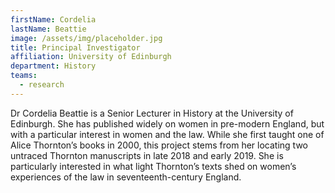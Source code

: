 ```yaml
---
firstName: Cordelia
lastName: Beattie
image: /assets/img/placeholder.jpg
title: Principal Investigator
affiliation: University of Edinburgh
department: History
teams:
  - research
---
```

Dr Cordelia Beattie is a Senior Lecturer in History at the University of Edinburgh. She has published widely on women in pre-modern England, but with a particular interest in women and the law. While she first taught one of Alice Thornton’s books in 2000, this project stems from her locating two untraced Thornton manuscripts in late 2018 and early 2019. She is particularly interested in what light Thornton’s texts shed on women’s experiences of the law in seventeenth-century England.

